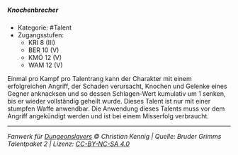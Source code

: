 <!---
Dies ist ein Fanwerk für DUNGEONSLAYERS © von Christian Kennig

Quellen:      [Bruder Grimms Talentpaket 2](https://www.f-space.de/ds4/downloads.html)
              [Talentbeschreibungen](https://www.f-space.de/ds4/tools-talentcards.html)
License:      [CC-BY-NC-SA 4.0](https://creativecommons.org/licenses/by-nc-sa/4.0/deed.de)
Richtlinien:  [Fanwerkrichtlinien](https://www.dungeonslayers.net/fanwerk-richtlinien/)
Autor:        Zauberlehrling
-->

##### Knochenbrecher

- Kategorie: #Talent
- Zugangsstufen:
  - KRI 8 (III)
  - BER 10 (V)
  - KMÖ 12 (V)
  - WAM 12 (V)

Einmal pro Kampf pro Talentrang kann der Charakter mit einem erfolgreichen Angriff, der Schaden verursacht, Knochen und Gelenke eines Gegner anknacksen und so dessen Schlagen-Wert kumulativ um 1 senken, bis er wieder vollständig geheilt wurde. Dieses Talent ist nur mit einer stumpfen Waffe anwendbar. Die Anwendung dieses Talents muss vor dem Angriff angekündigt werden und ist bei einem Misserfolg verbraucht.

---

_Fanwerk für [Dungeonslayers](https://www.dungeonslayers.net/) © Christian Kennig | Quelle: Bruder Grimms Talentpaket 2 | Lizenz: [CC-BY-NC-SA 4.0](https://creativecommons.org/licenses/by-nc-sa/4.0/deed.de)_
